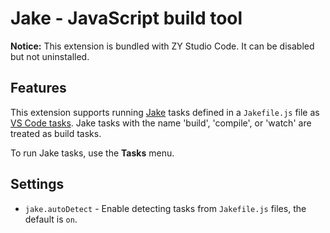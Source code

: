 # Jake - JavaScript build tool

**Notice:** This extension is bundled with ZY Studio Code. It can be disabled but not uninstalled.

## Features

This extension supports running [Jake](http://jakejs.com/) tasks defined in a `Jakefile.js` file as [VS Code tasks](https://code.visualstudio.com/docs/editor/tasks). Jake tasks with the name 'build', 'compile', or 'watch' are treated as build tasks.

To run Jake tasks, use the **Tasks** menu.

## Settings

- `jake.autoDetect` - Enable detecting tasks from `Jakefile.js` files, the default is `on`.
